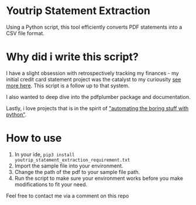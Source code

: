 # Youtrip Statement Extraction
 Using a Python script, this tool efficiently converts PDF statements into a CSV file format.

 # Why did i write this script?
 I have a slight obsession with retrospectively tracking my finances - my initial credit card statement project was the catalyst to my curiousity [see more here](https://github.com/jameskohjunwei/monthly-finance-automation). This script is a follow up to that system.

 I also wanted to deep dive into the pdfplumber package and documentation. 

 Lastly, i love projects that is in the spirit of ["automating the boring stuff with python"](https://automatetheboringstuff.com/).

 # How to use
 1. In your ide, `pip3 install youtrip_statement_extraction_requirement.txt`
 2. Import the sample file into your environment.
 3. Change the path of the pdf to your sample file path.
 4. Run the script to make sure your environment works before you make modifications to fit your need.



Feel free to contact me via a comment on this repo
